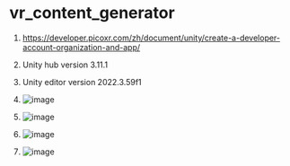 # vr_content_generator

1. https://developer.picoxr.com/zh/document/unity/create-a-developer-account-organization-and-app/
2. Unity hub version 3.11.1
3. Unity editor version 2022.3.59f1

4. ![image](https://github.com/user-attachments/assets/6e3ec543-8cd1-4ba8-b708-9bef9280f2d0)
5. ![image](https://github.com/user-attachments/assets/0b914031-4359-4399-949e-3ca22171eb96)
6. ![image](https://github.com/user-attachments/assets/90168588-653a-4fb3-a974-05568c9d146a)
7. ![image](https://github.com/user-attachments/assets/c884e487-486b-4421-9965-48fb77edcc3e)
